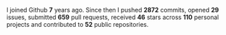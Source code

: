 
I joined Github **7** years ago. Since then I pushed **2872** commits, opened **29** issues, submitted **659** pull requests, received **46** stars across **110** personal projects and contributed to **52** public repositories.
